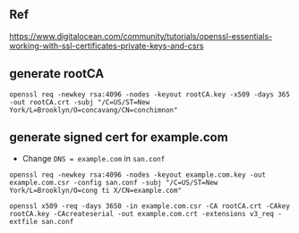 ## Ref

https://www.digitalocean.com/community/tutorials/openssl-essentials-working-with-ssl-certificates-private-keys-and-csrs

## generate rootCA

```
openssl req -newkey rsa:4096 -nodes -keyout rootCA.key -x509 -days 365 -out rootCA.crt -subj "/C=US/ST=New York/L=Brooklyn/O=concavang/CN=conchimnon"
```

## generate signed cert for example.com

- Change `DNS = example.com` in `san.conf`

```
openssl req -newkey rsa:4096 -nodes -keyout example.com.key -out example.com.csr -config san.conf -subj "/C=US/ST=New York/L=Brooklyn/O=cong ti X/CN=example.com"

openssl x509 -req -days 3650 -in example.com.csr -CA rootCA.crt -CAkey rootCA.key -CAcreateserial -out example.com.crt -extensions v3_req -extfile san.conf
```